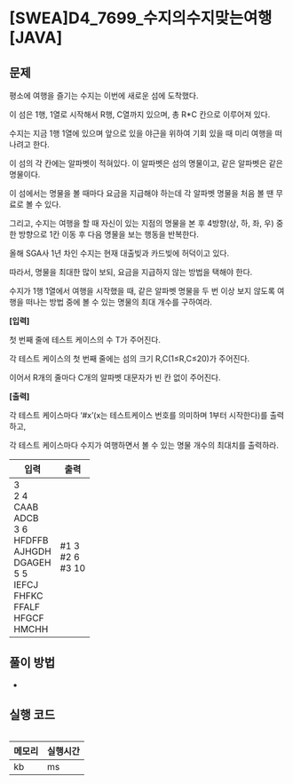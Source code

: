 # [SWEA]D4_7699_수지의수지맞는여행[JAVA]

## 문제

평소에 여행을 즐기는 수지는 이번에 새로운 섬에 도착했다.

이 섬은 1행, 1열로 시작해서 R행, C열까지 있으며, 총 R*C 칸으로 이루어져 있다.

수지는 지금 1행 1열에 있으며 앞으로 있을 야근을 위하여 기회 있을 때 미리 여행을 떠나려고 한다.

이 섬의 각 칸에는 알파벳이 적혀있다. 이 알파벳은 섬의 명물이고, 같은 알파벳은 같은 명물이다.

이 섬에서는 명물을 볼 때마다 요금을 지급해야 하는데 각 알파벳 명물을 처음 볼 땐 무료로 볼 수 있다.

그리고, 수지는 여행을 할 때 자신이 있는 지점의 명물을 본 후 4방향(상, 하, 좌, 우) 중 한 방향으로 1칸 이동 후 다음 명물을 보는 행동을 반복한다.


올해 SGA사 1년 차인 수지는 현재 대출빚과 카드빚에 허덕이고 있다.

따라서, 명물을 최대한 많이 보되, 요금을 지급하지 않는 방법을 택해야 한다.

수지가 1행 1열에서 여행을 시작했을 때, 같은 알파벳 명물을 두 번 이상 보지 않도록 여행을 떠나는 방법 중에 볼 수 있는 명물의 최대 개수를 구하여라.


**[입력]**

첫 번째 줄에 테스트 케이스의 수 T가 주어진다.

각 테스트 케이스의 첫 번째 줄에는 섬의 크기 R,C(1≤R,C≤20)가 주어진다.

이어서 R개의 줄마다 C개의 알파벳 대문자가 빈 칸 없이 주어진다.

**[출력]**

각 테스트 케이스마다 ‘#x’(x는 테스트케이스 번호를 의미하며 1부터 시작한다)를 출력하고,

각 테스트 케이스마다 수지가 여행하면서 볼 수 있는 명물 개수의 최대치를 출력하라.

| 입력                                                         | 출력                    |
| ------------------------------------------------------------ | ----------------------- |
| 3<br/>2 4<br/>CAAB<br/>ADCB<br/>3 6<br/>HFDFFB<br/>AJHGDH<br/>DGAGEH<br/>5 5<br/>IEFCJ<br/>FHFKC<br/>FFALF<br/>HFGCF<br/>HMCHH | #1 3<br/>#2 6<br/>#3 10 |


## 풀이 방법

- 



## 실행 코드

```java

```

| 메모리 | 실행시간 |
| ------ | -------- |
| kb     | ms       |

